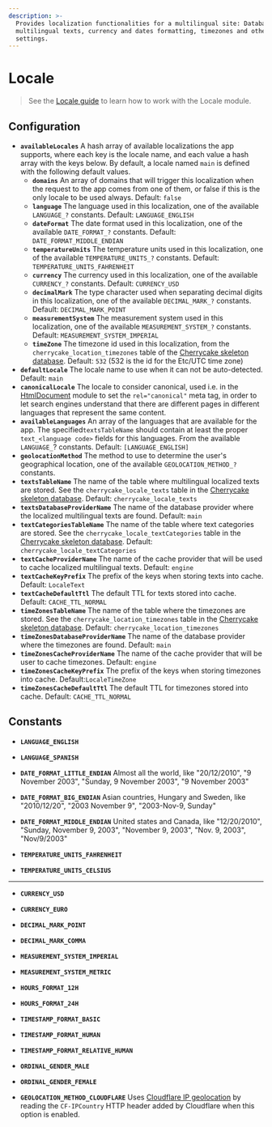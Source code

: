 ```yaml
---
description: >-
  Provides localization functionalities for a multilingual site: Database-based
  multilingual texts, currency and dates formatting, timezones and other locale
  settings.
---
```


# Locale

> See the [Locale guide](../../../guide/locale-guide.md) to learn how to work with the Locale module.

## Configuration

* **`availableLocales`** A hash array of available localizations the app supports, where each key is the locale name, and each value a hash array with the keys below. By default, a locale named `main` is defined with the following default values.
  * **`domains`** An array of domains that will trigger this localization when the request to the app comes from one of them, or false if this is the only locale to be used always. Default: `false`
  * **`language`** The language used in this localization, one of the available `LANGUAGE_?` constants. Default: `LANGUAGE_ENGLISH`
  * **`dateFormat`** The date format used in this localization, one of the available `DATE_FORMAT_?` constants. Default: `DATE_FORMAT_MIDDLE_ENDIAN`
  * **`temperatureUnits`** The temperature units used in this localization, one of the available `TEMPERATURE_UNITS_?` constants. Default: `TEMPERATURE_UNITS_FAHRENHEIT`
  * **`currency`** The currency used in this localization, one of the available `CURRENCY_?` constants. Default: `CURRENCY_USD`
  * **`decimalMark`** The type character used when separating decimal digits in this localization, one of the available `DECIMAL_MARK_?` constants. Default: `DECIMAL_MARK_POINT`
  * **`measurementSystem`** The measurement system used in this localization, one of the available `MEASUREMENT_SYSTEM_?` constants. Default: `MEASUREMENT_SYSTEM_IMPERIAL`
  * **`timeZone`** The timezone id used in this localization, from the `cherrycake_location_timezones` table of the [Cherrycake skeleton database](../../../guide/getting-started/#setting-up-the-skeleton-database). Default: `532` \(532 is the id for the Etc/UTC time zone\)
* **`defaultLocale`** The locale name to use when it can not be auto-detected. Default: `main`
* **`canonicalLocale`** The locale to consider canonical, used i.e. in the [HtmlDocument](../htmldocument/) module to set the `rel="canonical"` meta tag, in order to let search engines understand that there are different pages in different languages that represent the same content.
* **`availableLanguages`** An array of the languages that are available for the app. The specified`textsTableName` should contain at least the proper `text_<language code>` fields for this languages. From the available `LANGUAGE_`? constants. Default: `[LANGUAGE_ENGLISH]`
* **`geolocationMethod`** The method to use to determine the user's geographical location, one of the available `GEOLOCATION_METHOD_?` constants.
* **`textsTableName`** The name of the table where multilingual localized texts are stored. See the `cherrycake_locale_texts` table in the [Cherrycake skeleton database](../../../guide/getting-started/#setting-up-the-skeleton-database). Default: `cherrycake_locale_texts`
* **`textsDatabaseProviderName`** The name of the database provider where the localized multilingual texts are found. Default: `main`
* **`textCategoriesTableName`** The name of the table where text categories are stored. See the `cherrycake_locale_textCategories` table in the [Cherrycake skeleton database](../../../guide/getting-started/#setting-up-the-skeleton-database). Default: `cherrycake_locale_textCategories`
* **`textCacheProviderName`** The name of the cache provider that will be used to cache localized multilingual texts. Default: `engine`
* **`textCacheKeyPrefix`** The prefix of the keys when storing texts into cache. Default: `LocaleText`
* **`textCacheDefaultTtl`** The default TTL for texts stored into cache. Default: `CACHE_TTL_NORMAL`
* **`timeZonesTableName`** The name of the table where the timezones are stored. See the `cherrycake_location_timezones` table in the [Cherrycake skeleton database](../../../guide/getting-started/#setting-up-the-skeleton-database). Default: `cherrycake_location_timezones`
* **`timeZonesDatabaseProviderName`** The name of the database provider where the timezones are found. Default: `main`
* **`timeZonesCacheProviderName`** The name of the cache provider that will be user to cache timezones. Default: `engine`
* **`timeZonesCacheKeyPrefix`** The prefix of the keys when storing timezones into cache. Default:`LocaleTimeZone`
* **`timeZonesCacheDefaultTtl`** The default TTL for timezones stored into cache. Default: `CACHE_TTL_NORMAL`

## Constants

* **`LANGUAGE_ENGLISH`**
* **`LANGUAGE_SPANISH`**



* **`DATE_FORMAT_LITTLE_ENDIAN`** Almost all the world, like "20/12/2010", "9 November 2003", "Sunday, 9 November 2003", "9 November 2003"
* **`DATE_FORMAT_BIG_ENDIAN`** Asian countries, Hungary and Sweden, like "2010/12/20", "2003 November 9", "2003-Nov-9, Sunday"
* **`DATE_FORMAT_MIDDLE_ENDIAN`** United states and Canada, like "12/20/2010", "Sunday, November 9, 2003", "November 9, 2003", "Nov. 9, 2003", "Nov/9/2003"



* **`TEMPERATURE_UNITS_FAHRENHEIT`**
* **`TEMPERATURE_UNITS_CELSIUS`**

 ****

* **`CURRENCY_USD`**
* **`CURRENCY_EURO`**



* **`DECIMAL_MARK_POINT`**
* **`DECIMAL_MARK_COMMA`**



* **`MEASUREMENT_SYSTEM_IMPERIAL`**
* **`MEASUREMENT_SYSTEM_METRIC`**



* **`HOURS_FORMAT_12H`**
* **`HOURS_FORMAT_24H`**



* **`TIMESTAMP_FORMAT_BASIC`**
* **`TIMESTAMP_FORMAT_HUMAN`**
* **`TIMESTAMP_FORMAT_RELATIVE_HUMAN`**



* **`ORDINAL_GENDER_MALE`**
* **`ORDINAL_GENDER_FEMALE`**



* **`GEOLOCATION_METHOD_CLOUDFLARE`** Uses [Cloudflare IP geolocation](https://support.cloudflare.com/hc/en-us/articles/200168236-Configuring-Cloudflare-IP-Geolocation) by reading the `CF-IPCountry` HTTP header added by Cloudflare when this option is enabled.





